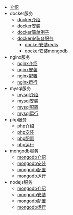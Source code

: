 - [介绍](/index)
- docker服务
    - [docker介绍](/docker/intro)
    - [docker安装](/docker/install)
    - [docker简单例子](/docker/simple_example)
    - [docker安装各服务](/docker/services/index)
        - [docker安装redis](/docker/services/redis)
        - [docker安装mongodb](/docker/services/mongodb)
- nginx服务
    - [nginx介绍](/nginx/intro)
    - [nginx安装](/nginx/install)
    - [nginx配置](/nginx/config)
    - [nginx运行](/nginx/run)
- mysql服务
    - [mysql介绍](/mysql/intro)
    - [mysql安装](/mysql/install)
    - [mysql配置](/mysql/config)
    - [mysql运行](/mysql/run)
- php服务
    - [php介绍](/php/intro)
    - [php安装](/php/install)
    - [php配置](/php/config)
    - [php运行](/php/run)
- mongodb服务
    - [mongodb介绍](/mongodb/intro)
    - [mongodb安装](/mongodb/install)
    - [mongodb配置](/mongodb/config)
    - [mongodb运行](/mongodb/run)
- nodejs服务
    - [mongodb介绍](/nodejs/intro)
    - [mongodb安装](/nodejs/install)
    - [mongodb配置](/nodejs/config)
    - [mongodb运行](/nodejs/run)